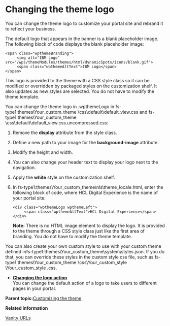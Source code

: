 # Changing the theme logo

You can change the theme logo to customize your portal site and rebrand it to reflect your business.

The default logo that appears in the banner is a blank placeholder image. The following block of code displays the blank placeholder image:

```
<span class="wpthemeBranding">
     <img alt="IBM Logo" src="/wps/themeModules/themes/html/dynamicSpots/icons/blank.gif">
     <span class="wpthemeAltText">IBM Logo</span>
</span>
```

This logo is provided to the theme with a CSS style class so it can be modified or overridden by packaged styles on the customization shelf. It also updates as new styles are selected. You do not have to modify the theme template.

You can change the theme logo in .wpthemeLogo in fs-type1:themes\\Your\_custom\_theme \\css\\default\\default\_view.css and fs-type1:themes\\Your\_custom\_theme \\css\\default\\default\_view.css.uncompressed.css:

1.  Remove the **display** attribute from the style class.

2.  Define a new path to your image for the **background-image** attribute.

3.  Modify the height and width.

4.  You can also change your header text to display your logo next to the navigation.
5.  Apply the **white** style on the customization shelf.

6.  In fs-type1:themes\\Your\_custom\_theme\\nls\\theme\_locale.html, enter the following block of code, where HCL Digital Experience is the name of your portal site:

    ```
    <div class="wpthemeLogo wpthemeLeft">
         <span class="wpthemeAltText">HCL Digital Experience</span>
    </div>
    ```

    **Note:** There is no HTML image element to display the logo. It is provided to the theme through a CSS style class just like the first area of branding. You do not have to modify the theme template.


You can also create your own custom style to use with your custom theme defined infs-type1:themes\\Your\_custom\_theme\\system\\styles.json. If you do that, you can override these styles in the custom style css file, such as fs-type1:themes\\Your\_custom\_theme \\css\\Your\_custom\_style \\Your\_custom\_style .css.

-   **[Changing the logo action](../dev-theme/themeopt_change_logo_action.md)**  
 You can change the default action of a logo to take users to different pages in your portal.

**Parent topic:**[Customizing the theme](../dev-theme/themeopt_cust.md)

**Related information**  


[Vanity URLs](../wcm/vanity_urls.md)

